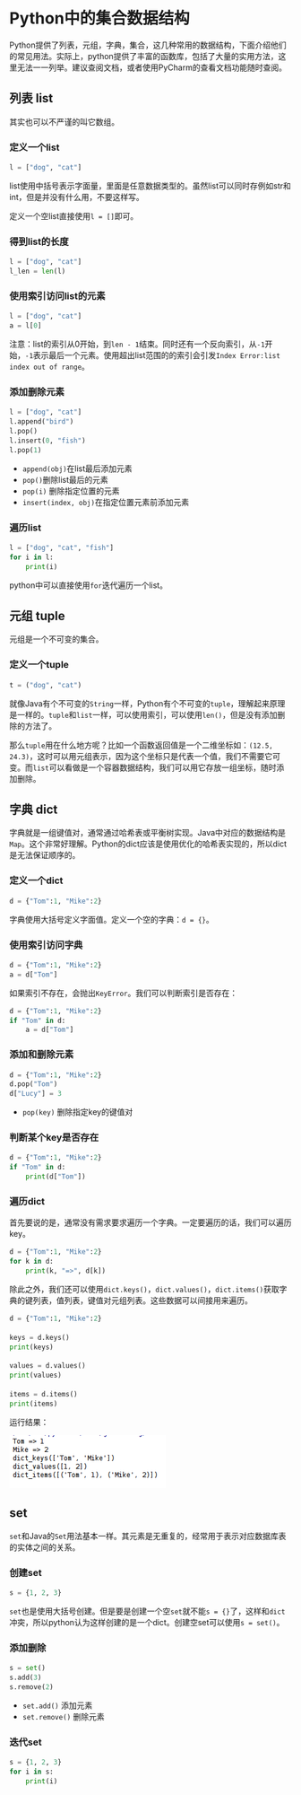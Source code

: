 # Python中的集合数据结构

Python提供了列表，元组，字典，集合，这几种常用的数据结构，下面介绍他们的常见用法。实际上，python提供了丰富的函数库，包括了大量的实用方法，这里无法一一列举。建议查阅文档，或者使用PyCharm的查看文档功能随时查阅。

## 列表 list

其实也可以不严谨的叫它数组。

### 定义一个list

```python
l = ["dog", "cat"]
```

list使用中括号表示字面量，里面是任意数据类型的。虽然list可以同时存例如str和int，但是并没有什么用，不要这样写。

定义一个空list直接使用`l = []`即可。

### 得到list的长度

```python
l = ["dog", "cat"]
l_len = len(l)
```

### 使用索引访问list的元素

```python
l = ["dog", "cat"]
a = l[0]
```

注意：list的索引从0开始，到`len - 1`结束。同时还有一个反向索引，从`-1`开始，`-1`表示最后一个元素。使用超出list范围的的索引会引发`Index Error:list index out of range`。

### 添加删除元素

```python
l = ["dog", "cat"]
l.append("bird")
l.pop()
l.insert(0, "fish")
l.pop(1)
```

* `append(obj)`在list最后添加元素
* `pop()`删除list最后的元素
* `pop(i)` 删除指定位置的元素
* `insert(index, obj)`在指定位置元素前添加元素

### 遍历list

```python
l = ["dog", "cat", "fish"]
for i in l:
	print(i)
```

python中可以直接使用`for`迭代遍历一个list。

## 元组 tuple

元组是一个不可变的集合。

### 定义一个tuple

```python
t = ("dog", "cat")
```

就像Java有个不可变的`String`一样，Python有个不可变的`tuple`，理解起来原理是一样的。`tuple`和`list`一样，可以使用索引，可以使用`len()`，但是没有添加删除的方法了。

那么`tuple`用在什么地方呢？比如一个函数返回值是一个二维坐标如：`(12.5, 24.3)`，这时可以用元组表示，因为这个坐标只是代表一个值，我们不需要它可变。而`list`可以看做是一个容器数据结构，我们可以用它存放一组坐标，随时添加删除。

## 字典 dict

字典就是一组键值对，通常通过哈希表或平衡树实现。Java中对应的数据结构是`Map`。这个非常好理解。Python的dict应该是使用优化的哈希表实现的，所以dict是无法保证顺序的。

### 定义一个dict

```python
d = {"Tom":1, "Mike":2}
```

字典使用大括号定义字面值。定义一个空的字典：`d = {}`。

### 使用索引访问字典

```python
d = {"Tom":1, "Mike":2}
a = d["Tom"]
```

如果索引不存在，会抛出`KeyError`。我们可以判断索引是否存在：

```python
d = {"Tom":1, "Mike":2}
if "Tom" in d:
	a = d["Tom"]
```

### 添加和删除元素

```python
d = {"Tom":1, "Mike":2}
d.pop("Tom")
d["Lucy"] = 3
```

* `pop(key)` 删除指定key的键值对

### 判断某个key是否存在

```python
d = {"Tom":1, "Mike":2}
if "Tom" in d:
	print(d["Tom"])
```

### 遍历dict

首先要说的是，通常没有需求要求遍历一个字典。一定要遍历的话，我们可以遍历key。

```python
d = {"Tom":1, "Mike":2}
for k in d:
	print(k, "=>", d[k])
```

除此之外，我们还可以使用`dict.keys()`，`dict.values()`，`dict.items()`获取字典的键列表，值列表，键值对元组列表。这些数据可以间接用来遍历。

```python
d = {"Tom":1, "Mike":2}

keys = d.keys()
print(keys)

values = d.values()
print(values)

items = d.items()
print(items)
```

运行结果：

![](res/1.png)

## set

`set`和Java的`Set`用法基本一样。其元素是无重复的，经常用于表示对应数据库表的实体之间的关系。

### 创建set

```python
s = {1, 2, 3}
```

`set`也是使用大括号创建。但是要是创建一个空`set`就不能`s = {}`了，这样和`dict`冲突，所以python认为这样创建的是一个dict。创建空set可以使用`s = set()`。

### 添加删除

```python
s = set()
s.add(3)
s.remove(2)
```

* `set.add()` 添加元素
* `set.remove()` 删除元素

### 迭代set

```python
s = {1, 2, 3}
for i in s:
	print(i)
```

